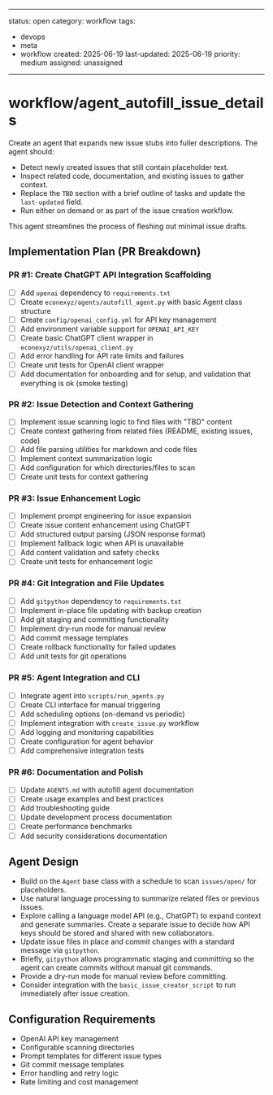 ---
status: open
category: workflow
tags:
  - devops
  - meta
  - workflow
created: 2025-06-19
last-updated: 2025-06-19
priority: medium
assigned: unassigned
------------------------

# workflow/agent_autofill_issue_details

Create an agent that expands new issue stubs into fuller descriptions.
The agent should:

- Detect newly created issues that still contain placeholder text.
- Inspect related code, documentation, and existing issues to gather
  context.
- Replace the `TBD` section with a brief outline of tasks and update the
  `last-updated` field.
- Run either on demand or as part of the issue creation workflow.

This agent streamlines the process of fleshing out minimal issue drafts.

## Implementation Plan (PR Breakdown)

### PR #1: Create ChatGPT API Integration Scaffolding
- [ ] Add `openai` dependency to `requirements.txt`
- [ ] Create `econexyz/agents/autofill_agent.py` with basic Agent class structure
- [ ] Create `config/openai_config.yml` for API key management
- [ ] Add environment variable support for `OPENAI_API_KEY`
- [ ] Create basic ChatGPT client wrapper in `econexyz/utils/openai_client.py`
- [ ] Add error handling for API rate limits and failures
- [ ] Create unit tests for OpenAI client wrapper
- [ ] Add documentation for onboarding and for setup, and validation that everything is ok (smoke testing)

### PR #2: Issue Detection and Context Gathering
- [ ] Implement issue scanning logic to find files with "TBD" content
- [ ] Create context gathering from related files (README, existing issues, code)
- [ ] Add file parsing utilities for markdown and code files
- [ ] Implement context summarization logic
- [ ] Add configuration for which directories/files to scan
- [ ] Create unit tests for context gathering

### PR #3: Issue Enhancement Logic
- [ ] Implement prompt engineering for issue expansion
- [ ] Create issue content enhancement using ChatGPT
- [ ] Add structured output parsing (JSON response format)
- [ ] Implement fallback logic when API is unavailable
- [ ] Add content validation and safety checks
- [ ] Create unit tests for enhancement logic

### PR #4: Git Integration and File Updates
- [ ] Add `gitpython` dependency to `requirements.txt`
- [ ] Implement in-place file updating with backup creation
- [ ] Add git staging and committing functionality
- [ ] Implement dry-run mode for manual review
- [ ] Add commit message templates
- [ ] Create rollback functionality for failed updates
- [ ] Add unit tests for git operations

### PR #5: Agent Integration and CLI
- [ ] Integrate agent into `scripts/run_agents.py`
- [ ] Create CLI interface for manual triggering
- [ ] Add scheduling options (on-demand vs periodic)
- [ ] Implement integration with `create_issue.py` workflow
- [ ] Add logging and monitoring capabilities
- [ ] Create configuration for agent behavior
- [ ] Add comprehensive integration tests

### PR #6: Documentation and Polish
- [ ] Update `AGENTS.md` with autofill agent documentation
- [ ] Create usage examples and best practices
- [ ] Add troubleshooting guide
- [ ] Update development process documentation
- [ ] Create performance benchmarks
- [ ] Add security considerations documentation

## Agent Design

- Build on the `Agent` base class with a schedule to scan `issues/open/` for placeholders.
- Use natural language processing to summarize related files or previous issues.
- Explore calling a language model API (e.g., ChatGPT) to expand context and
  generate summaries. Create a separate issue to decide how API keys should be
  stored and shared with new collaborators.
- Update issue files in place and commit changes with a standard message via `gitpython`.
- Briefly, `gitpython` allows programmatic staging and committing so the agent
  can create commits without manual git commands.
- Provide a dry-run mode for manual review before committing.
- Consider integration with the `basic_issue_creator_script` to run immediately after issue creation.

## Configuration Requirements

- OpenAI API key management
- Configurable scanning directories
- Prompt templates for different issue types
- Git commit message templates
- Error handling and retry logic
- Rate limiting and cost management
